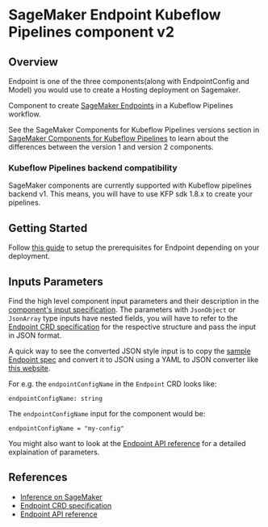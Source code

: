 # SageMaker Endpoint Kubeflow Pipelines component v2

## Overview

Endpoint is one of the three components(along with EndpointConfig and Model) you would use to create a Hosting deployment on Sagemaker.

Component to create [SageMaker Endpoints](https://docs.aws.amazon.com/sagemaker/latest/dg/deploy-model.html) in a Kubeflow Pipelines workflow.

See the SageMaker Components for Kubeflow Pipelines versions section in [SageMaker Components for Kubeflow Pipelines](https://docs.aws.amazon.com/sagemaker/latest/dg/kubernetes-sagemaker-components-for-kubeflow-pipelines.html#kubeflow-pipeline-components) to learn about the differences between the version 1 and version 2 components.


### Kubeflow Pipelines backend compatibility
SageMaker components are currently supported with Kubeflow pipelines backend v1. This means, you will have to use KFP sdk 1.8.x to create your pipelines.

## Getting Started

Follow [this guide](https://github.com/kubeflow/pipelines/tree/master/samples/contrib/aws-samples#prerequisites) to setup the prerequisites for Endpoint depending on your deployment.

## Inputs Parameters
Find the high level component input parameters and their description in the [component's input specification](./component.yaml). The parameters with `JsonObject` or `JsonArray` type inputs have nested fields, you will have to refer to the [Endpoint CRD specification](https://aws-controllers-k8s.github.io/community/reference/sagemaker/v1alpha1/endpoint/) for the respective structure and pass the input in JSON format. 

A quick way to see the converted JSON style input is to copy the [sample Endpoint spec](https://aws-controllers-k8s.github.io/community/reference/sagemaker/v1alpha1/endpoint/#spec) and convert it to JSON using a YAML to JSON converter like [this website](https://jsonformatter.org/yaml-to-json).

For e.g. the `endpointConfigName` in the `Endpoint` CRD looks like:

```
endpointConfigName: string
```

The `endpointConfigName` input for the component would be:

```
endpointConfigName = "my-config"
```

You might also want to look at the [Endpoint API reference](https://docs.aws.amazon.com/sagemaker/latest/APIReference/API_CreateEndpoint.html) for a detailed explaination of parameters.

## References
- [Inference on SageMaker](https://docs.aws.amazon.com/sagemaker/latest/dg/deploy-model.html)
- [Endpoint CRD specification](https://aws-controllers-k8s.github.io/community/reference/sagemaker/v1alpha1/endpoint/)
- [Endpoint API reference](https://docs.aws.amazon.com/sagemaker/latest/APIReference/API_CreateEndpoint.html)